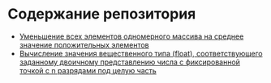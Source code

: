 # Содержание репозитория

- [Уменьшение всех элементов одномерного массива на среднее значение положительных элементов](dec-arr-el/)
- [Вычисление значения вещественного типа (float), соответствующего заданному двоичному представлению числа с фиксированной точкой с n разрядами под целую часть](str-to-float/)
